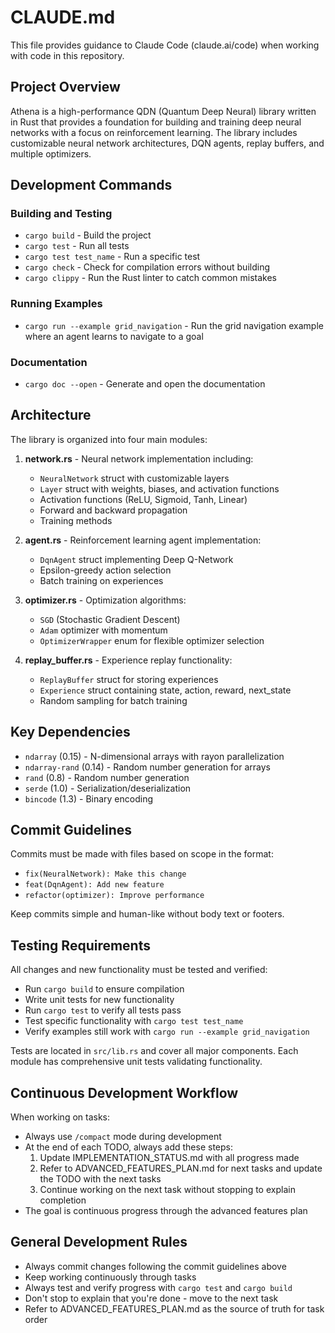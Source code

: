 # CLAUDE.md

This file provides guidance to Claude Code (claude.ai/code) when working with code in this repository.

## Project Overview

Athena is a high-performance QDN (Quantum Deep Neural) library written in Rust that provides a foundation for building and training deep neural networks with a focus on reinforcement learning. The library includes customizable neural network architectures, DQN agents, replay buffers, and multiple optimizers.

## Development Commands

### Building and Testing
- `cargo build` - Build the project
- `cargo test` - Run all tests
- `cargo test test_name` - Run a specific test
- `cargo check` - Check for compilation errors without building
- `cargo clippy` - Run the Rust linter to catch common mistakes

### Running Examples
- `cargo run --example grid_navigation` - Run the grid navigation example where an agent learns to navigate to a goal

### Documentation
- `cargo doc --open` - Generate and open the documentation

## Architecture

The library is organized into four main modules:

1. **network.rs** - Neural network implementation including:
   - `NeuralNetwork` struct with customizable layers
   - `Layer` struct with weights, biases, and activation functions
   - Activation functions (ReLU, Sigmoid, Tanh, Linear)
   - Forward and backward propagation
   - Training methods

2. **agent.rs** - Reinforcement learning agent implementation:
   - `DqnAgent` struct implementing Deep Q-Network
   - Epsilon-greedy action selection
   - Batch training on experiences

3. **optimizer.rs** - Optimization algorithms:
   - `SGD` (Stochastic Gradient Descent)
   - `Adam` optimizer with momentum
   - `OptimizerWrapper` enum for flexible optimizer selection

4. **replay_buffer.rs** - Experience replay functionality:
   - `ReplayBuffer` struct for storing experiences
   - `Experience` struct containing state, action, reward, next_state
   - Random sampling for batch training

## Key Dependencies

- `ndarray` (0.15) - N-dimensional arrays with rayon parallelization
- `ndarray-rand` (0.14) - Random number generation for arrays
- `rand` (0.8) - Random number generation
- `serde` (1.0) - Serialization/deserialization
- `bincode` (1.3) - Binary encoding

## Commit Guidelines

Commits must be made with files based on scope in the format:
- `fix(NeuralNetwork): Make this change`
- `feat(DqnAgent): Add new feature`
- `refactor(optimizer): Improve performance`

Keep commits simple and human-like without body text or footers.

## Testing Requirements

All changes and new functionality must be tested and verified:
- Run `cargo build` to ensure compilation
- Write unit tests for new functionality
- Run `cargo test` to verify all tests pass
- Test specific functionality with `cargo test test_name`
- Verify examples still work with `cargo run --example grid_navigation`

Tests are located in `src/lib.rs` and cover all major components. Each module has comprehensive unit tests validating functionality.

## Continuous Development Workflow

When working on tasks:
- Always use `/compact` mode during development
- At the end of each TODO, always add these steps:
  1. Update IMPLEMENTATION_STATUS.md with all progress made
  2. Refer to ADVANCED_FEATURES_PLAN.md for next tasks and update the TODO with the next tasks
  3. Continue working on the next task without stopping to explain completion
- The goal is continuous progress through the advanced features plan

## General Development Rules

- Always commit changes following the commit guidelines above
- Keep working continuously through tasks
- Always test and verify progress with `cargo test` and `cargo build`
- Don't stop to explain that you're done - move to the next task
- Refer to ADVANCED_FEATURES_PLAN.md as the source of truth for task order